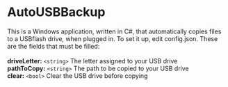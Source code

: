 # AutoUSBBackup

This is a Windows application, written in C#, that automatically copies files to a USBflash drive, when plugged in. To set it up, edit config.json. These are the fields that must be filled:<br><br>
<b>driveLetter:</b> `<string>` The letter assigned to your USB drive<br>
<b>pathToCopy:</b> `<string>` The path to be copied to your USB drive<br>
<b>clear:</b> `<bool>` Clear the USB drive before copying
